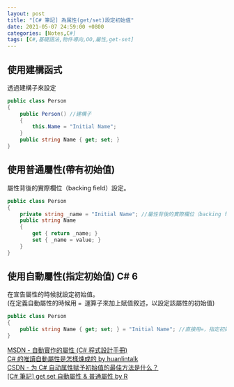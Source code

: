 ```yaml
---
layout: post
title: "[C# 筆記] 為属性(get/set)設定初始值"
date: 2021-05-07 24:59:00 +0800
categories: [Notes,C#]
tags: [C#,基礎語法,物件導向,OO,屬性,get-set]
---
```




## 使用建構函式

透過建構子來設定

```c#
public class Person
{
    public Person() //建構子
    {
        this.Name = "Initial Name";
    }
    public string Name { get; set; }
}
```

## 使用普通屬性(帶有初始值)

屬性背後的實際欄位（backing field）設定。

```c#
public class Person
{
    private string _name = "Initial Name"; //屬性背後的實際欄位（backing field）直接設定
    public string Name
    {
        get { return _name; }
        set { _name = value; }
    }
}
```

## 使用自動屬性(指定初始值) C# 6

在宣告屬性的時候就設定初始值。      
(在定義自動屬性的時候用 `= `運算子來加上賦值敘述，以設定該屬性的初始值)

```c#
public class Person
{
    public string Name { get; set; } = "Initial Name"; //直接用=，指定初始值
}
```


[MSDN - 自動實作的屬性 (C# 程式設計手冊)](https://learn.microsoft.com/zh-tw/dotnet/csharp/programming-guide/classes-and-structs/auto-implemented-properties)        
[C# 的唯讀自動屬性是怎樣煉成的  by huanlintalk](https://www.huanlintalk.com/2018/02/c-readonly-auto-property-from-beginning.html)       
[CSDN - 为 C# 自动属性赋予初始值的最佳方法是什么？](https://blog.csdn.net/kalman2019/article/details/128624090)     
[[C# 筆記] get set 自動屬性 & 普通屬性  by R](https://riivalin.github.io/posts/2011/01/auto-and-normal-properties/)    